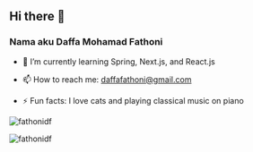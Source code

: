 ## Hi there 👋
### Nama aku Daffa Mohamad Fathoni

<!-- - 🔭 I’m currently working on -->
- 🌱 I’m currently learning Spring, Next.js, and React.js
<!-- - 👯 I’m looking to collaborate on ... -->
- 📫 How to reach me: daffafathoni@gmail.com
  
- ⚡ Fun facts: I love cats and playing classical music on piano
<p><img src="https://github-readme-streak-stats.herokuapp.com/?user=fathonidf&" alt="fathonidf" /></p>
<p><img src="https://github-readme-stats.vercel.app/api?username=fathonidf&show_icons=true&locale=en" alt="fathonidf" /></p>
